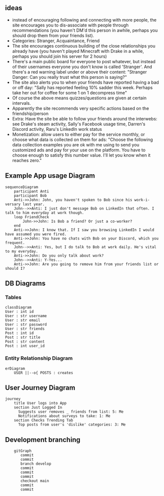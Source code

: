 ## ideas
* instead of encouraging following and connecting with more people, the site encourages you to dis-associate with people through recommendations (you haven't DM'd this person in awhile, perhaps you should drop them from your friends list).
* Categories: Stranger, Acquaintance, Friend
* The site encourages continuous building of the close relationships you already have (you haven't played Minecraft with Drake in a while, perhaps you should join his server for 2 hours)
* There's a main public board for everyone to post whatever, but instead of their usernames everyone you don't know is called 'Stranger'. And there's a red warning label under or above their content: "Stranger Danger: Can you really trust what this person is saying?"
* The site also alerts you to when your friends have reported having a bad or off day: "Sally has reported feeling 10% sadder this week. Perhaps take her out for coffee for some 1 on 1 decompress time"
* Of course the above means quizzes/questions are given at certain intervals. 
* Apparently the site recommends very specific actions based on the friendship/person
* Extra: Have the site be able to follow your friends around the interwebs: see Drake's steam activity, Sally's Facebook usage time, Darren's Discord activity, Raru's LinkedIn work status 
* Monetization: allow users to either pay for the service monthly, or choose what data is collected on them for ads: "Choose the following data collection examples you are ok with me using to send you customized ads and pay for your use on the platform. You have to choose enough to satisfy this number value. I'll let you know when it reaches zero."

## Example App usage Diagram

```mermaid
sequenceDiagram
    participant Anti
    participant Bob
    Anti->>John: John, you haven't spoken to Bob since his work-i-versary last year.
    John-->>Anti: I just don't message Bob on LinkedIn that often. I talk to him everyday at work though.
    loop FriendCheck
        John->>John: Is Bob a friend? Or just a co-worker?
    end
    Anti->>John: I know that. If I saw you browsing LinkedIn I would have assumed you were fired.
    Anti->>John: You have no chats with Bob on your Discord, which you frequent.
    John-->>Anti: Yes, but I do talk to Bob at work daily. He's vital to my everyday.
    Anti->>John: Do you only talk about work?
    John-->>Anti: Y-Yes...
    Anti->>John: Are you going to remove him from your friends list or should I?
```

## DB Diagrams
### Tables
```mermaid
classDiagram
User : int id
User : str username
User : str email
User : str password
User : str friends
Post : int id
Post : str title
Post : str content
Post : int user_id
```

### Entity Relationship Diagram 

```mermaid
erDiagram
    USER ||--o{ POSTS : creates
```

## User Journey Diagram

```mermaid
journey
    title User logs into App
    section Just Logged In
      Suggests user removes _ friends from list: 5: Me
      Notifications about surveys to take: 1: Me
    section Checks Trending Tab
      Top posts from user's 'dislike' categories: 3: Me
```

## Development branching 

```mermaid
    gitGraph
       commit
       commit
       branch develop
       commit
       commit
       commit
       checkout main
       commit
       commit
```
